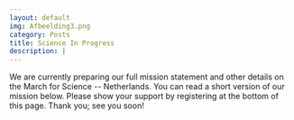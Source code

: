 ```yaml
---
layout: default
img: Afbeelding3.png
category: Posts
title: Science In Progress
description: |
---
```

  We are currently preparing our full mission statement and other details on the March for Science -- Netherlands. You can read a short version of our mission below. Please show your support by registering at the bottom of this page. Thank you; see you soon!
